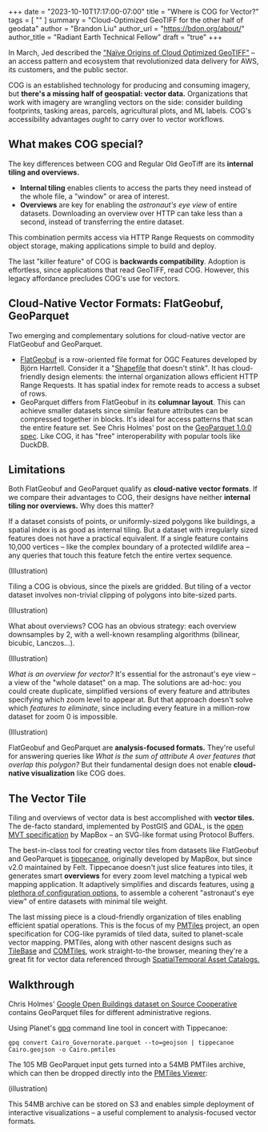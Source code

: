 +++
date = "2023-10-10T17:17:00-07:00"
title = "Where is COG for Vector?"
tags = [ ""
]
summary = "Cloud-Optimized GeoTIFF for the other half of geodata"
author = "Brandon Liu"
author_url = "https://bdon.org/about/"
author_title = "Radiant Earth Technical Fellow"
draft = "true"
+++

In March, Jed described the ["Na&iuml;ve Origins of Cloud Optimized GeoTIFF"](https://radiant.earth/blog/2023/03/the-naive-origins-of-the-cloud-optimized-geotiff/) &ndash; an access pattern and ecosystem that revolutionized data delivery for AWS, its customers, and the public sector.

COG is an established technology for producing and consuming imagery, but **there's a missing half of geospatial: vector data.** Organizations that work with imagery are wrangling vectors on the side: consider building footprints, tasking areas, parcels, agricultural plots, and ML labels. COG's accessibility advantages *ought* to carry over to vector workflows.

## What makes COG special?

The key differences between COG and Regular Old GeoTiff are its **internal tiling and overviews.**

- **Internal tiling** enables clients to access the parts they need instead of the whole file, a "window" or area of interest.
- **Overviews** are key for enabling the *astronaut's eye view* of entire datasets. Downloading an overview over HTTP can take less than a second, instead of transferring the entire dataset.

This combination permits access via HTTP Range Requests on commodity object storage, making applications simple to build and deploy.

The last "killer feature" of COG is **backwards compatibility**. Adoption is effortless, since applications that read GeoTIFF, read COG. However, this legacy affordance precludes COG's use for vectors.

## Cloud-Native Vector Formats: FlatGeobuf, GeoParquet

Two emerging and complementary solutions for cloud-native vector are FlatGeobuf and GeoParquet.

- [FlatGeobuf](http://flatgeobuf.org) is a row-oriented file format for OGC Features developed by Björn Harrtell. Consider it a "[Shapefile](http://switchfromshapefile.org) that doesn't stink". It has cloud-friendly design elements: the internal organization allows efficient HTTP Range Requests. It has spatial index for remote reads to access a subset of rows.
- GeoParquet differs from FlatGeobuf in its **columnar layout**. This can achieve smaller datasets since similar feature attributes can be compressed together in blocks. It's ideal for access patterns that scan the entire feature set. See Chris Holmes' post on the [GeoParquet 1.0.0 spec](https://cloudnativegeo.org/blog/2023/09/geoparquet-1.0.0-released/). Like COG, it has "free" interoperability with popular tools like DuckDB.

## Limitations

Both FlatGeobuf and GeoParquet qualify as **cloud-native vector formats**. If we compare their advantages to COG, their designs have neither **internal tiling nor overviews.** Why does this matter? 

If a dataset consists of points, or uniformly-sized polygons like buildings, a spatial index is as good as internal tiling. But a dataset with irregularly sized features does not have a practical equivalent. If a single feature contains 10,000 vertices &ndash; like the complex boundary of a protected wildlife area &ndash; any queries that touch this feature fetch the entire vertex sequence.

(Illustration)

Tiling a COG is obvious, since the pixels are gridded. But tiling of a vector dataset involves non-trivial clipping of polygons into bite-sized parts.

(Illustration)

What about overviews? COG has an obvious strategy: each overview downsamples by 2, with a well-known resampling algorithms (bilinear, bicubic, Lanczos...). 

(Illustration)

*What is an overview for vector?* It's essential for the astronaut's eye view &ndash; a view of the "whole dataset" on a map. The solutions are ad-hoc: you could create duplicate, simplified versions of every feature and attributes specifying which zoom level to appear at. But that approach doesn't solve which *features to eliminate*, since including every feature in a million-row dataset for zoom 0 is impossible. 

(Illustration)

FlatGeobuf and GeoParquet are **analysis-focused formats.** They're useful for answering queries like *What is the sum of attribute A over features that overlap this polygon?* But their fundamental design does not enable **cloud-native visualization** like COG does. 

## The Vector Tile

Tiling and overviews of vector data is best accomplished with **vector tiles.** The de-facto standard, implemented by PostGIS and GDAL, is the [open MVT specification](https://github.com/mapbox/vector-tile-spec) by MapBox &ndash; an SVG-like format using Protocol Buffers.

The best-in-class tool for creating vector tiles from datasets like FlatGeobuf and GeoParquet is [tippecanoe](https://github.com/felt/tippecanoe), originally developed by MapBox, but since v2.0 maintained by Felt. Tippecanoe doesn't just slice features into tiles, it generates smart **overviews** for every zoom level matching a typical web mapping application. It adaptively simplifies and discards features, using [a plethora of configuration options](https://github.com/felt/tippecanoe#cookbook), to assemble a coherent "astronaut's eye view" of entire datasets with minimal tile weight. 

The last missing piece is a cloud-friendly organization of tiles enabling efficient spatial operations. This is the focus of my [PMTiles](https://github.com/protomaps/PMTiles) project, an open specification for COG-like pyramids of tiled data, suited to planet-scale vector mapping. PMTiles, along with other nascent designs such as [TileBase](https://github.com/openaddresses/TileBase) and [COMTiles](https://github.com/mactrem/com-tiles), work straight-to-the browser, meaning they're a great fit for vector data referenced through [SpatialTemporal Asset Catalogs.](https://stacspec.org)

## Walkthrough

Chris Holmes' [Google Open Buildings dataset on Source Cooperative](https://beta.source.coop/cholmes/google-open-buildings) contains GeoParquet files for different administrative regions. 

Using Planet's [gpq](https://github.com/planetlabs/gpq) command line tool in concert with Tippecanoe:

`gpq convert Cairo_Governorate.parquet --to=geojson | tippecanoe Cairo.geojson -o Cairo.pmtiles`

The 105 MB GeoParquet input gets turned into a 54MB PMTiles archive, which can then be dropped directly into the [PMTiles Viewer](https://protomaps.github.io/PMTiles/):

(illustration)

This 54MB archive can be stored on S3 and enables simple deployment of interactive visualizations &ndash; a useful complement to analysis-focused vector formats.